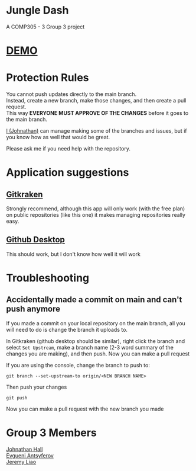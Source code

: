 # Jungle Dash
A COMP305 - 3 Group 3 project

# [DEMO](https://gtaepic.github.io/Jungle-Dash/Builds)

# Protection Rules
You cannot push updates directly to the main branch.<br>
Instead, create a new branch, make those changes, and then create a pull request.<br>
This way **EVERYONE MUST APPROVE OF THE CHANGES** before it goes to the main branch.

[I (Johnathan)](https://github.com/gtaEPIC) can manage making some of the branches and issues,
but if you know how as well that would be great.

Please ask me if you need help with the repository.

# Application suggestions
## [Gitkraken](https://www.gitkraken.com/download)
Strongly recommend, although this app will only work (with the free plan) on public repositories (like this one) it makes managing repositories really easy.

## [Github Desktop](https://desktop.github.com)
This should work, but I don't know how well it will work

# Troubleshooting
## Accidentally made a commit on main and can't push anymore
If you made a commit on your local repository on the main branch, all you will need to do is change the branch it uploads to.

In Gitkraken (github desktop should be similar), right click the branch and select `Set Upstream`, make a branch name (2-3 word summary of the changes you are making), and then push. Now you can make a pull request

If you are using the console, change the branch to push to:
```
git branch --set-upstream-to origin/<NEW BRANCH NAME>
```
Then push your changes
```
git push
```
Now you can make a pull request with the new branch you made


# Group 3 Members
[Johnathan Hall](https://github.com/gtaEPIC)<br>
[Evgueni Antsyferov](https://github.com/DragonGenya)<br>
[Jeremy Liao](https://github.com/jibbyyy)